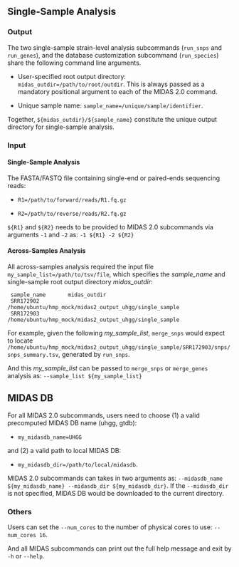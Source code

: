 
## Single-Sample Analysis

### Output

The two single-sample strain-level analysis subcommands (`run_snps` and `run_genes`), and the database customization subcommand (`run_species`) share the following command line arguments.

- User-specified root output directory: `midas_outdir=/path/to/root/outdir`. This is always passed as a mandatory positional argument to each of the MIDAS 2.0 command.

- Unique sample name: `sample_name=/unique/sample/identifier`.

Together, `${midas_outdir}/${sample_name}` constitute the unique output directory for single-sample analysis. 

### Input

#### Single-Sample Analysis

The FASTA/FASTQ file containing single-end or paired-ends sequencing reads:

- `R1=/path/to/forward/reads/R1.fq.gz`

- `R2=/path/to/reverse/reads/R2.fq.gz`

`${R1}` and `${R2}` needs to be provided to MIDAS 2.0 subcommands via arguments `-1` and `-2` as: `-1 ${R1} -2 ${R2}` 

#### Across-Samples Analysis

All across-samples analysis required the input file `my_sample_list=/path/to/tsv/file`, which specifies the _sample_name_ and single-sample root output directory _midas_outdir_:

  ```
   sample_name       midas_outdir
   SRR172902         /home/ubuntu/hmp_mock/midas2_output_uhgg/single_sample
   SRR172903         /home/ubuntu/hmp_mock/midas2_output_uhgg/single_sample
   ```

For example, given the following _my_sample_list_, `merge_snps` would expect to locate `/home/ubuntu/hmp_mock/midas2_output_uhgg/single_sample/SRR172903/snps/snps_summary.tsv`, generated by `run_snps`.

And this _my_sample_list_ can be passed to `merge_snps` or `merge_genes` analysis as: `--sample_list ${my_sample_list}`


## MIDAS DB

For all MIDAS 2.0 subcommands, users need to choose (1) a valid precomputed MIDAS DB name (uhgg, gtdb):

- `my_midasdb_name=UHGG`

and (2) a valid path to local MIDAS DB:

- `my_midasdb_dir=/path/to/local/midasdb`.

MIDAS 2.0 subcommands can takes in two arguments as: `--midasdb_name ${my_midasdb_name} --midasdb_dir ${my_midasdb_dir}`. If the `--midasdb_dir` is not specified, MIDAS DB would be downloaded to the current directory.


### Others

Users can set the `--num_cores` to the number of physical cores to use: `--num_cores 16`.

And all MIDAS subcommands can print out the full help message and exit by `-h` or `--help`.

